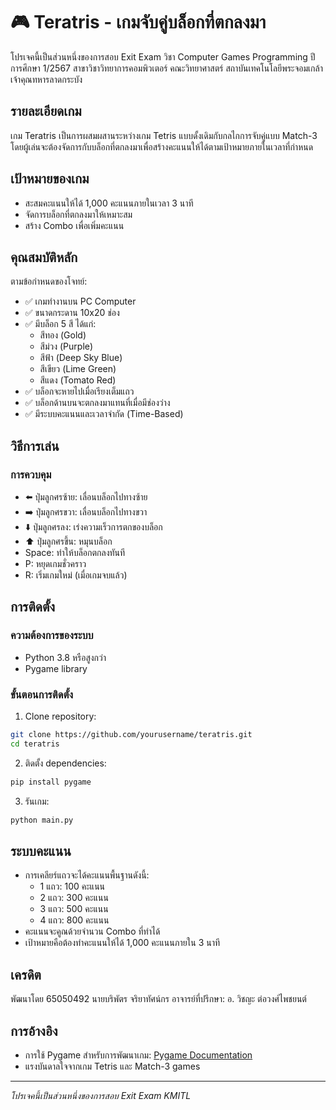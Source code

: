 # 🎮 Teratris - เกมจับคู่บล็อกที่ตกลงมา

โปรเจคนี้เป็นส่วนหนึ่งของการสอบ Exit Exam วิชา Computer Games Programming ปีการศึกษา 1/2567
สาขาวิชาวิทยาการคอมพิวเตอร์ คณะวิทยาศาสตร์ สถาบันเทคโนโลยีพระจอมเกล้าเจ้าคุณทหารลาดกระบัง

##  รายละเอียดเกม

เกม Teratris เป็นการผสมผสานระหว่างเกม Tetris แบบดั้งเดิมกับกลไกการจับคู่แบบ Match-3 โดยผู้เล่นจะต้องจัดการกับบล็อกที่ตกลงมาเพื่อสร้างคะแนนให้ได้ตามเป้าหมายภายในเวลาที่กำหนด

##  เป้าหมายของเกม

- สะสมคะแนนให้ได้ 1,000 คะแนนภายในเวลา 3 นาที
- จัดการบล็อกที่ตกลงมาให้เหมาะสม
- สร้าง Combo เพื่อเพิ่มคะแนน

##  คุณสมบัติหลัก

ตามข้อกำหนดของโจทย์:
- ✅ เกมทำงานบน PC Computer
- ✅ ขนาดกระดาน 10x20 ช่อง
- ✅ มีบล็อก 5 สี ได้แก่:
  - สีทอง (Gold)
  - สีม่วง (Purple)
  - สีฟ้า (Deep Sky Blue)
  - สีเขียว (Lime Green)
  - สีแดง (Tomato Red)
- ✅ บล็อกจะหายไปเมื่อเรียงเต็มแถว
- ✅ บล็อกด้านบนจะตกลงมาแทนที่เมื่อมีช่องว่าง
- ✅ มีระบบคะแนนและเวลาจำกัด (Time-Based)

##  วิธีการเล่น

### การควบคุม
- ⬅️ ปุ่มลูกศรซ้าย: เลื่อนบล็อกไปทางซ้าย
- ➡️ ปุ่มลูกศรขวา: เลื่อนบล็อกไปทางขวา
- ⬇️ ปุ่มลูกศรลง: เร่งความเร็วการตกของบล็อก
- ⬆️ ปุ่มลูกศรขึ้น: หมุนบล็อก
- Space: ทำให้บล็อกตกลงทันที
- P: หยุดเกมชั่วคราว
- R: เริ่มเกมใหม่ (เมื่อเกมจบแล้ว)

##  การติดตั้ง

### ความต้องการของระบบ
- Python 3.8 หรือสูงกว่า
- Pygame library

### ขั้นตอนการติดตั้ง
1. Clone repository:
```bash
git clone https://github.com/yourusername/teratris.git
cd teratris
```

2. ติดตั้ง dependencies:
```bash
pip install pygame
```

3. รันเกม:
```bash
python main.py
```

##  ระบบคะแนน

- การเคลียร์แถวจะได้คะแนนพื้นฐานดังนี้:
  - 1 แถว: 100 คะแนน
  - 2 แถว: 300 คะแนน
  - 3 แถว: 500 คะแนน
  - 4 แถว: 800 คะแนน
- คะแนนจะคูณด้วยจำนวน Combo ที่ทำได้
- เป้าหมายคือต้องทำคะแนนให้ได้ 1,000 คะแนนภายใน 3 นาที

##  เครดิต

พัฒนาโดย 65050492 นายบริพัตร จริยาทัศน์กร
อาจารย์ที่ปรึกษา: อ. วิชญะ ต่อวงศ์ไพชยนต์

##  การอ้างอิง

- การใช้ Pygame สำหรับการพัฒนาเกม: [Pygame Documentation](https://www.pygame.org/docs/)
- แรงบันดาลใจจากเกม Tetris และ Match-3 games

---
_โปรเจคนี้เป็นส่วนหนึ่งของการสอบ Exit Exam KMITL_
